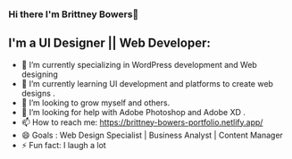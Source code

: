 ### Hi there I'm Brittney Bowers👋
## I'm a UI Designer || Web Developer:
 
- 🔭 I’m currently specializing in WordPress development and Web designing
- 🌱 I’m currently learning UI development and platforms to create web designs .
- 👯 I’m looking to grow myself and others.
- 🤔 I’m looking for help with Adobe Photoshop and Adobe XD .
- 📫 How to reach me: https://brittney-bowers-portfolio.netlify.app/
- 😄 Goals : Web Design Specialist | Business Analyst | Content Manager
- ⚡ Fun fact: I laugh a lot
<!--
**bee-byte/bee-byte** is a ✨ _special_ ✨ repository because its `README.md` (this file) appears on your GitHub profile.
